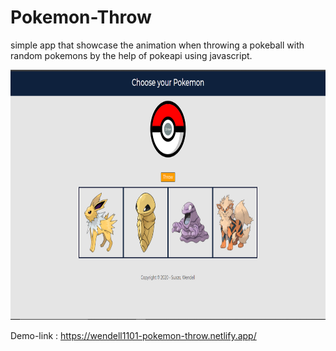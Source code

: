 # Pokemon-Throw
simple app that showcase the animation when throwing a pokeball with random pokemons by the help of pokeapi using javascript.

<p align="center"><img src="./img/app_img.PNG" width="900" height="400"></p>

Demo-link : https://wendell1101-pokemon-throw.netlify.app/
